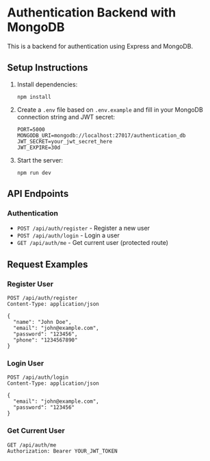 
# Authentication Backend with MongoDB

This is a backend for authentication using Express and MongoDB.

## Setup Instructions

1. Install dependencies:
   ```
   npm install
   ```

2. Create a `.env` file based on `.env.example` and fill in your MongoDB connection string and JWT secret:
   ```
   PORT=5000
   MONGODB_URI=mongodb://localhost:27017/authentication_db
   JWT_SECRET=your_jwt_secret_here
   JWT_EXPIRE=30d
   ```

3. Start the server:
   ```
   npm run dev
   ```

## API Endpoints

### Authentication
- `POST /api/auth/register` - Register a new user
- `POST /api/auth/login` - Login a user
- `GET /api/auth/me` - Get current user (protected route)

## Request Examples

### Register User
```
POST /api/auth/register
Content-Type: application/json

{
  "name": "John Doe",
  "email": "john@example.com",
  "password": "123456",
  "phone": "1234567890"
}
```

### Login User
```
POST /api/auth/login
Content-Type: application/json

{
  "email": "john@example.com",
  "password": "123456"
}
```

### Get Current User
```
GET /api/auth/me
Authorization: Bearer YOUR_JWT_TOKEN
```
